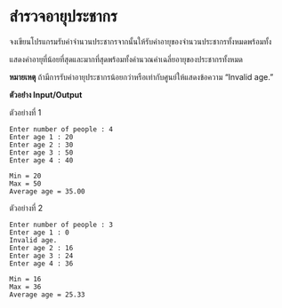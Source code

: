 # สำรวจอายุประชากร

 จงเขียนโปรแกรมรับค่าจำนวนประชากรจากนั้นให้รับค่าอายุของจำนวนประชากรทั้งหมดพร้อมทั้ง

 แสดงค่าอายุที่น้อยที่สุดและมากที่สุดพร้อมทั้งคำนวณค่าเฉลี่ยอายุของประชากรทั้งหมด

**หมายเหตุ** ถ้ามีการรับค่าอายุประชากรน้อยกว่าหรือเท่ากับศูนย์ให้แสดงข้อความ “Invalid age.”

**ตัวอย่ําง Input/Output**

ตัวอย่างที่ 1

    Enter number of people : 4
    Enter age 1 : 20
    Enter age 2 : 30
    Enter age 3 : 50
    Enter age 4 : 40

    Min = 20
    Max = 50
    Average age = 35.00

ตัวอย่างที่ 2

    Enter number of people : 3
    Enter age 1 : 0
    Invalid age.
    Enter age 2 : 16
    Enter age 3 : 24
    Enter age 4 : 36

    Min = 16
    Max = 36
    Average age = 25.33
